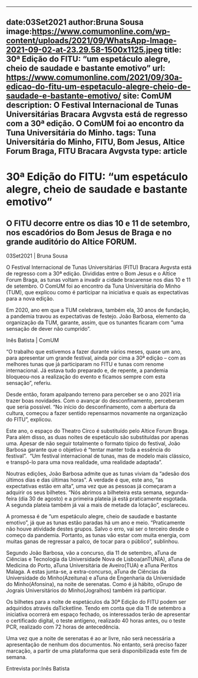 
---
date:03Set2021
author:Bruna Sousa
image:https://www.comumonline.com/wp-content/uploads/2021/09/WhatsApp-Image-2021-09-02-at-23.29.58-1500x1125.jpeg
title: 30ª Edição do FITU: “um espetáculo alegre, cheio de saudade e bastante emotivo”
url: https://www.comumonline.com/2021/09/30a-edicao-do-fitu-um-espetaculo-alegre-cheio-de-saudade-e-bastante-emotivo/
site: ComUM
description: O Festival Internacional de Tunas Universitárias Bracara Avgvsta está de regresso com a 30ª edição. O ComUM foi ao encontro da Tuna Universitária do Minho.
tags: Tuna Universitária do Minho, FITU, Bom Jesus, Altice Forum Braga, FITU Bracara Avgvsta
type: article
---


# 30ª Edição do FITU: “um espetáculo alegre, cheio de saudade e bastante emotivo”

## O FITU decorre entre os dias 10 e 11 de setembro, nos escadórios do Bom Jesus de Braga e no grande auditório do Altice FORUM.

03Set2021 | Bruna Sousa

O Festival Internacional de Tunas Universitárias (FITU) Bracara Avgvsta está de regresso com a 30ª edição. Divididas entre o Bom Jesus e o Altice Forum Braga, as tunas voltam a invadir a cidade bracarense nos dias 10 e 11 de setembro. O ComUM foi ao encontro da Tuna Universitária do Minho (TUM), que explicou como é participar na iniciativa e quais as expectativas para a nova edição.

Em 2020, ano em que a TUM celebrava, também ela, 30 anos de fundação, a pandemia travou as expectativas de festejo. João Barbosa, elemento da organização da TUM, garante, assim, que os tunantes ficaram com “uma sensação de dever não cumprido”.

Inês Batista | ComUM



“O trabalho que estivemos a fazer durante vários meses, quase um ano, para apresentar um grande festival, ainda por cima a 30ª edição – com as melhores tunas que já participaram no FITU e tunas com renome internacional. Já estava tudo preparado e, de repente, a pandemia bloqueou-nos a realização do evento e ficamos sempre com esta sensação”, referiu.

Desde então, foram apalpando terreno para perceber se o ano 2021 iria trazer boas novidades. Com o avançar do desconfinamento, perceberam que seria possível. “No início do desconfinamento, com a abertura da cultura, começou a fazer sentido repensarmos novamente na organização do FITU”, explicou.

Este ano, o espaço do Theatro Circo é substituído pelo Altice Forum Braga. Para além disso, as duas noites de espetáculo são substituídas por apenas uma. Apesar de não seguir totalmente o formato típico do festival, João Barbosa garante que o objetivo é “tentar manter toda a essência do festival”.  “Um festival internacional de tunas, mas de modelo mais clássico, e transpô-lo para uma nova realidade, uma realidade adaptada”.

Noutras edições, João Barbosa admite que as tunas viviam da “adesão dos últimos dias e das últimas horas”. A verdade é que, este ano, “as expectativas estão em alta”, uma vez que as pessoas já começaram a adquirir os seus bilhetes. “Nós abrimos a bilheteira esta semana, segunda-feira (dia 30 de agosto) e a primeira plateia já está praticamente esgotada. A segunda plateia também já vai a mais de metade da lotação”, esclareceu.

A promessa é de “um espetáculo alegre, cheio de saudade e bastante emotivo”, já que as tunas estão paradas há um ano e meio. “Praticamente não houve atividade destes grupos. Salvo o erro, vai ser o terceiro desde o começo da pandemia. Portanto, as tunas vão estar com muita energia, com muitas ganas de regressar a palco, de tocar para o público”, sublinhou.

Segundo João Barbosa, vão a concurso, dia 11 de setembro, aTuna de Ciências e Tecnologia da Universidade Nova de Lisboa(anTUNiA), aTuna de Medicina do Porto, aTuna Universitária de Aveiro(TUA) e aTuna Peritos Malaga. A estas junta-se, a extra-concurso, aTuna de Ciências da Universidade do Minho(Azeituna) e aTuna de Engenharia da Universidade do Minho(Afonsina), na noite de serenatas. Como é já hábito, oGrupo de Jograis Universitários do Minho(Jogralhos) também irá participar.



Os bilhetes para a noite de espetáculos da 30ª Edição do FITU podem ser adquiridos através daTicketline. Tendo em conta que dia 11 de setembro a iniciativa ocorrerá em espaço fechado, os interessados terão de apresentar o certificado digital, o teste antígeno, realizado 40 horas antes, ou o teste PCR, realizado com 72 horas de antecedência.

Uma vez que a noite de serenatas é ao ar livre, não será necessária a apresentação de nenhum dos documentos. No entanto, será preciso fazer marcação, a partir de uma plataforma que será disponibilizada este fim de semana.

Entrevista por:Inês Batista



